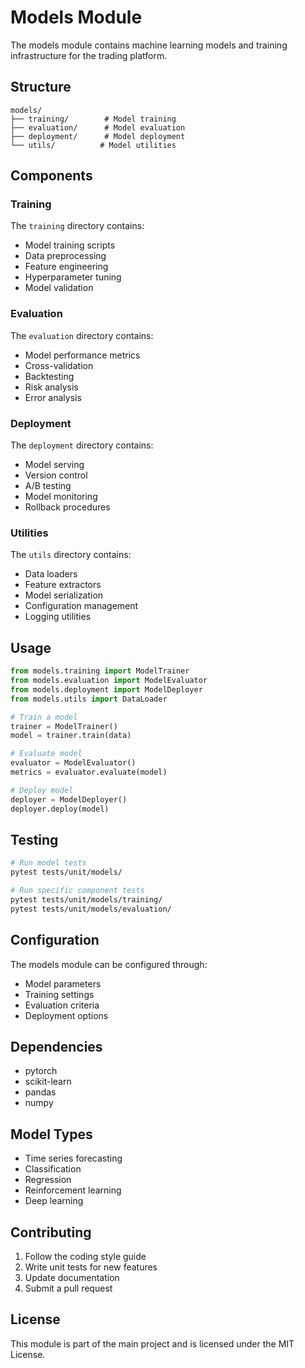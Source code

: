 # Models Module

The models module contains machine learning models and training infrastructure for the trading platform.

## Structure

```
models/
├── training/        # Model training
├── evaluation/      # Model evaluation
├── deployment/      # Model deployment
└── utils/          # Model utilities
```

## Components

### Training

The `training` directory contains:
- Model training scripts
- Data preprocessing
- Feature engineering
- Hyperparameter tuning
- Model validation

### Evaluation

The `evaluation` directory contains:
- Model performance metrics
- Cross-validation
- Backtesting
- Risk analysis
- Error analysis

### Deployment

The `deployment` directory contains:
- Model serving
- Version control
- A/B testing
- Model monitoring
- Rollback procedures

### Utilities

The `utils` directory contains:
- Data loaders
- Feature extractors
- Model serialization
- Configuration management
- Logging utilities

## Usage

```python
from models.training import ModelTrainer
from models.evaluation import ModelEvaluator
from models.deployment import ModelDeployer
from models.utils import DataLoader

# Train a model
trainer = ModelTrainer()
model = trainer.train(data)

# Evaluate model
evaluator = ModelEvaluator()
metrics = evaluator.evaluate(model)

# Deploy model
deployer = ModelDeployer()
deployer.deploy(model)
```

## Testing

```bash
# Run model tests
pytest tests/unit/models/

# Run specific component tests
pytest tests/unit/models/training/
pytest tests/unit/models/evaluation/
```

## Configuration

The models module can be configured through:
- Model parameters
- Training settings
- Evaluation criteria
- Deployment options

## Dependencies

- pytorch
- scikit-learn
- pandas
- numpy

## Model Types

- Time series forecasting
- Classification
- Regression
- Reinforcement learning
- Deep learning

## Contributing

1. Follow the coding style guide
2. Write unit tests for new features
3. Update documentation
4. Submit a pull request

## License

This module is part of the main project and is licensed under the MIT License. 
